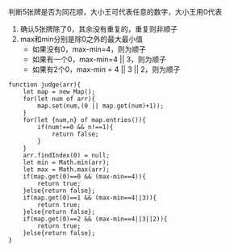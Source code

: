 判断5张牌是否为同花顺，大小王可代表任意的数字，大小王用0代表

1. 确认5张牌除了0，其余没有重复的，重复则非顺子
2. max和min分别是除0之外的最大最小值
   * 如果没有0，max-min=4，则为顺子
   * 如果有一个0，max-min=4 || 3，则为顺子
   * 如果有2个0，max-min = 4 || 3 || 2，则为顺子

``` 
function judge(arr){
	let map = new Map();
	for(let num of arr){
		map.set(num,(0 || map.get(num)+1));
	}
	for(let {num,n} of map.entries()){
		if(num!==0 && n!==1){
			return false;
		}
	}
	arr.findIndex(0) = null;
	let min = Math.min(arr);
	let max = Math.max(arr);
	if(map.get(0)==0 && (max-min==4)){
		return true;
	}else{return false};
	if(map.get(0)==1 && (max-min==4||3)){
		return true;
	}else{return false};
	if(map.get(0)==2 && (max-min==4||3||2)){
		return true;
	}else{return false};
}
```